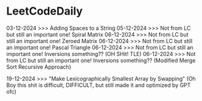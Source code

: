 ﻿# LeetCodeDaily

03-12-2024 >>> Adding Spaces to a String
05-12-2024 >>> Not from LC but still an important one! Spiral Matrix
06-12-2024 >>> Not from LC but still an important one! Zeroed Matrix
06-12-2024 >>> Not from LC but still an important one! Pascal Triangle
06-12-2024 >>> Not from LC but still an important one! Inversions something?? (OH SHit! TLE)
06-12-2024 >>> Not from LC but still an important one! Inversions something?? (Modified Merge Sort Recursive Approach)

19-12-2024 >>> "Make Lexicographically Smallest Array by Swapping" (Oh Boy this shit is difficult, DIFFICULT, but still made it and optimized by GPT ofc)